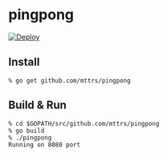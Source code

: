 # pingpong

[![Deploy](https://www.herokucdn.com/deploy/button.svg)](https://heroku.com/deploy?template=https://github.com/mttrs/pingpong/tree/master)

## Install
```
% go get github.com/mttrs/pingpong
```

## Build & Run
```
% cd $GOPATH/src/github.com/mttrs/pingpong
% go build
% ./pingpong
Running on 8080 port
```
